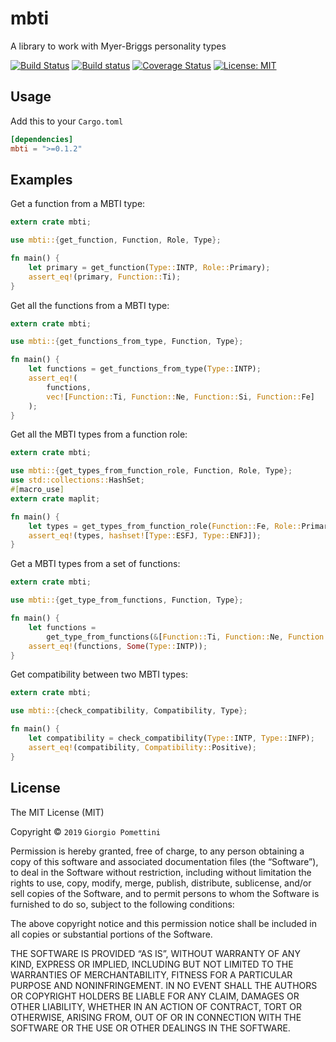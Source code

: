 # mbti

A library to work with Myer-Briggs personality types

[![Build Status](https://travis-ci.org/Pomettini/mbti.svg?branch=master)](https://travis-ci.org/Pomettini/mbti)
[![Build status](https://ci.appveyor.com/api/projects/status/2aq98uydgbamd12t?svg=true)](https://ci.appveyor.com/project/Pomettini/mbti)
[![Coverage Status](https://coveralls.io/repos/github/Pomettini/mbti/badge.svg?branch=master)](https://coveralls.io/github/Pomettini/mbti?branch=master)
[![License: MIT](https://img.shields.io/badge/License-MIT-yellow.svg)](https://opensource.org/licenses/MIT)

## Usage

Add this to your `Cargo.toml`

```toml
[dependencies]
mbti = ">=0.1.2"
```

## Examples

Get a function from a MBTI type:

```rust
extern crate mbti;

use mbti::{get_function, Function, Role, Type};

fn main() {
    let primary = get_function(Type::INTP, Role::Primary);
    assert_eq!(primary, Function::Ti);
}

```

Get all the functions from a MBTI type:

```rust
extern crate mbti;

use mbti::{get_functions_from_type, Function, Type};

fn main() {
    let functions = get_functions_from_type(Type::INTP);
    assert_eq!(
        functions,
        vec![Function::Ti, Function::Ne, Function::Si, Function::Fe]
    );
}
```

Get all the MBTI types from a function role:

```rust
extern crate mbti;

use mbti::{get_types_from_function_role, Function, Role, Type};
use std::collections::HashSet;
#[macro_use]
extern crate maplit;

fn main() {
    let types = get_types_from_function_role(Function::Fe, Role::Primary);
    assert_eq!(types, hashset![Type::ESFJ, Type::ENFJ]);
}

```

Get a MBTI types from a set of functions:

```rust
extern crate mbti;

use mbti::{get_type_from_functions, Function, Type};

fn main() {
    let functions =
        get_type_from_functions(&[Function::Ti, Function::Ne, Function::Si, Function::Fe]);
    assert_eq!(functions, Some(Type::INTP));
}
```

Get compatibility between two MBTI types:

```rust
extern crate mbti;

use mbti::{check_compatibility, Compatibility, Type};

fn main() {
    let compatibility = check_compatibility(Type::INTP, Type::INFP);
    assert_eq!(compatibility, Compatibility::Positive);
}

```

## License

The MIT License (MIT)

Copyright © `2019` `Giorgio Pomettini`

Permission is hereby granted, free of charge, to any person
obtaining a copy of this software and associated documentation
files (the “Software”), to deal in the Software without
restriction, including without limitation the rights to use,
copy, modify, merge, publish, distribute, sublicense, and/or sell
copies of the Software, and to permit persons to whom the
Software is furnished to do so, subject to the following
conditions:

The above copyright notice and this permission notice shall be
included in all copies or substantial portions of the Software.

THE SOFTWARE IS PROVIDED “AS IS”, WITHOUT WARRANTY OF ANY KIND,
EXPRESS OR IMPLIED, INCLUDING BUT NOT LIMITED TO THE WARRANTIES
OF MERCHANTABILITY, FITNESS FOR A PARTICULAR PURPOSE AND
NONINFRINGEMENT. IN NO EVENT SHALL THE AUTHORS OR COPYRIGHT
HOLDERS BE LIABLE FOR ANY CLAIM, DAMAGES OR OTHER LIABILITY,
WHETHER IN AN ACTION OF CONTRACT, TORT OR OTHERWISE, ARISING
FROM, OUT OF OR IN CONNECTION WITH THE SOFTWARE OR THE USE OR
OTHER DEALINGS IN THE SOFTWARE.

